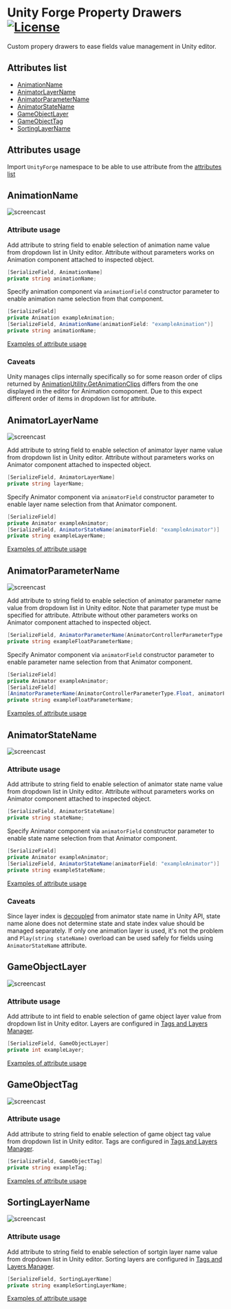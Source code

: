 # Unity Forge Property Drawers [![License](https://img.shields.io/badge/license-MIT-lightgrey.svg?style=flat)](http://mit-license.org)
Custom propery drawers to ease fields value management in Unity editor.

## Attributes list
* [AnimationName](#animationname)
* [AnimatorLayerName](#animatorlayername)
* [AnimatorParameterName](#animatorparametername)
* [AnimatorStateName](#animatorstatename)
* [GameObjectLayer](#gameobjectlayer)
* [GameObjectTag](#gameobjecttag)
* [SortingLayerName](#sortinglayername)

## Attributes usage
Import `UnityForge` namespace to be able to use attribute from the [attributes list](#attributes-list)

## AnimationName
![screencast](Documentation/animation-name-example.png)

### Attribute usage
Add attribute to string field to enable selection of animation name value from dropdown list in Unity editor. Attribute without parameters works on Animation component attached to inspected object.
```csharp
[SerializeField, AnimationName]
private string animationName;
```

Specify animation component via `animationField` constructor parameter to enable animation name selection from that component.
```csharp
[SerializeField]
private Animation exampleAnimation;
[SerializeField, AnimationName(animationField: "exampleAnimation")]
private string animationName;
```

[Examples of attribute usage](../master/Source/Examples/AnimationName)

### Caveats
Unity manages clips internally specifically so for some reason order of clips returned by [AnimationUtility.GetAnimationClips](https://docs.unity3d.com/ScriptReference/AnimationUtilityGetAnimationClips.html) differs from the one displayed in the editor for Animation comoponent. Due to this expect different order of items in dropdown list for attribute.

## AnimatorLayerName
![screencast](Documentation/animator-layer-name-example.png)

Add attribute to string field to enable selection of animator layer name value from dropdown list in Unity editor. Attribute without parameters works on Animator component attached to inspected object.
```csharp
[SerializeField, AnimatorLayerName]
private string layerName;
```

Specify Animator component via `animatorField` constructor parameter to enable layer name selection from that Animator component.
```csharp
[SerializeField]
private Animator exampleAnimator;
[SerializeField, AnimatorStateName(animatorField: "exampleAnimator")]
private string exampleLayerName;
```

[Examples of attribute usage](../master/Source/Examples/AnimatorLayerName)

## AnimatorParameterName
![screencast](Documentation/animator-parameter-name-example.png)

Add attribute to string field to enable selection of animator parameter name value from dropdown list in Unity editor. Note that parameter type must be specified for attribute. Attribute without other parameters works on Animator component attached to inspected object.
```csharp
[SerializeField, AnimatorParameterName(AnimatorControllerParameterType.Float)]
private string exampleFloatParameterName;
```

Specify Animator component via `animatorField` constructor parameter to enable parameter name selection from that Animator component.
```csharp
[SerializeField]
private Animator exampleAnimator;
[SerializeField]
[AnimatorParameterName(AnimatorControllerParameterType.Float, animatorField: "exampleAnimator"))]
private string exampleFloatParameterName;
```

[Examples of attribute usage](../master/Source/Examples/AnimatorParameterName)

## AnimatorStateName
![screencast](Documentation/animator-state-name-example.gif)

### Attribute usage
Add attribute to string field to enable selection of animator state name value from dropdown list in Unity editor. Attribute without parameters works on Animator component attached to inspected object.
```csharp
[SerializeField, AnimatorStateName]
private string stateName;
```

Specify Animator component via `animatorField` constructor parameter to enable state name selection from that Animator component.
```csharp
[SerializeField]
private Animator exampleAnimator;
[SerializeField, AnimatorStateName(animatorField: "exampleAnimator")]
private string exampleStateName;
```

[Examples of attribute usage](../master/Source/Examples/AnimatorStateName)

### Caveats
Since layer index is [decoupled](https://docs.unity3d.com/ScriptReference/Animator.Play.html) from animator state name in Unity API, state name alone does not determine state and state index value should be managed separately. If only one animation layer is used, it's not the problem and `Play(string stateName)` overload can be used safely for fields using `AnimatorStateName` attribute.

## GameObjectLayer
![screencast](Documentation/game-object-layer-example.png)

### Attribute usage
Add attribute to int field to enable selection of game object layer value from dropdown list in Unity editor. Layers are configured in [Tags and Layers Manager](https://docs.unity3d.com/Manual/class-TagManager.html).
```csharp
[SerializeField, GameObjectLayer]
private int exampleLayer;
```
[Examples of attribute usage](../master/Source/Examples/GameObjectLayer)

## GameObjectTag
![screencast](Documentation/game-object-tag-example.png)

### Attribute usage
Add attribute to string field to enable selection of game object tag value from dropdown list in Unity editor. Tags are configured in [Tags and Layers Manager](https://docs.unity3d.com/Manual/class-TagManager.html).
```csharp
[SerializeField, GameObjectTag]
private string exampleTag;
```
[Examples of attribute usage](../master/Source/Examples/GameObjectTag)

## SortingLayerName
![screencast](Documentation/sorting-layer-name-example.png)

### Attribute usage
Add attribute to string field to enable selection of sortgin layer name value from dropdown list in Unity editor. Sorting layers are configured in [Tags and Layers Manager](https://docs.unity3d.com/Manual/class-TagManager.html).
```csharp
[SerializeField, SortingLayerName]
private string exampleSortingLayerName;
```

[Examples of attribute usage](../master/Source/Examples/SortingLayerName)
